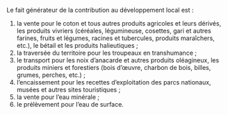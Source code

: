 Le fait générateur de la contribution au développement local est :
1) la vente pour le coton et tous autres produits agricoles et leurs dérivés, les produits
vivriers (céréales, légumineuse, cosettes, gari et autres farines, fruits et légumes, racines et tubercules, produits maraîchers, etc.), le bétail et les produits halieutiques ;
2) la traversée du territoire pour les troupeaux en transhumance ;
2) le transport pour les noix d’anacarde et autres produits oléagineux, les produits
miniers et forestiers (bois d’œuvre, charbon de bois, billes, grumes, perches, etc.) ;
4) l’encaissement pour les recettes d’exploitation des parcs nationaux, musées et
autres sites touristiques ;
5) la vente pour l’eau minérale ;
5) le prélèvement pour l’eau de surface.